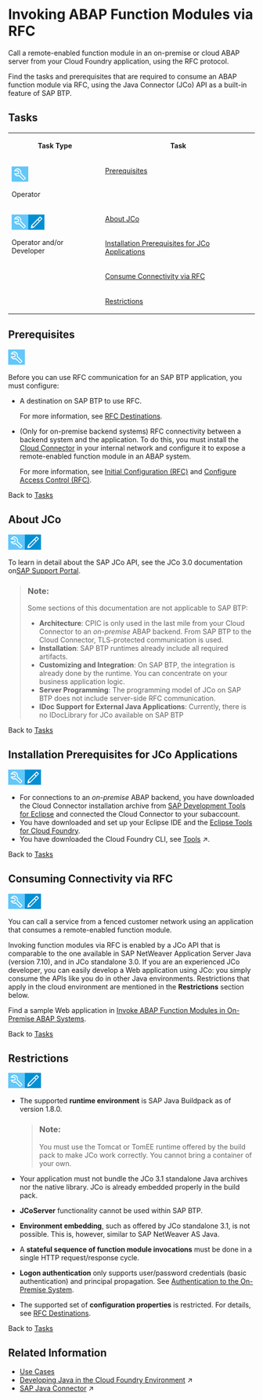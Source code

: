 <!-- loiofa4adc9bd40e45dbac573fd616695446 -->

# Invoking ABAP Function Modules via RFC

Call a remote-enabled function module in an on-premise or cloud ABAP server from your Cloud Foundry application, using the RFC protocol.

Find the tasks and prerequisites that are required to consume an ABAP function module via RFC, using the Java Connector \(JCo\) API as a built-in feature of SAP BTP.



<a name="loiofa4adc9bd40e45dbac573fd616695446__tasks_rfc"/>

## Tasks


<table>
<tr>
<th valign="top">

Task Type

</th>
<th valign="top">

Task

</th>
</tr>
<tr>
<td valign="top">

![](images/CS_TASK_Admin_219b363.png)

Operator

</td>
<td valign="top">

[Prerequisites](invoking-abap-function-modules-via-rfc-fa4adc9.md#loiofa4adc9bd40e45dbac573fd616695446__config)

</td>
</tr>
<tr>
<td valign="top" rowspan="4">

![](images/CS_TASK_Admin_Dev_7c2c6d8.png)

Operator and/or Developer

</td>
<td valign="top">

[About JCo](invoking-abap-function-modules-via-rfc-fa4adc9.md#loiofa4adc9bd40e45dbac573fd616695446__jco)

</td>
</tr>
<tr>
<td valign="top">

[Installation Prerequisites for JCo Applications](invoking-abap-function-modules-via-rfc-fa4adc9.md#loiofa4adc9bd40e45dbac573fd616695446__install)

</td>
</tr>
<tr>
<td valign="top">

[Consume Connectivity via RFC](invoking-abap-function-modules-via-rfc-fa4adc9.md#loiofa4adc9bd40e45dbac573fd616695446__consume)

</td>
</tr>
<tr>
<td valign="top">

[Restrictions](invoking-abap-function-modules-via-rfc-fa4adc9.md#loiofa4adc9bd40e45dbac573fd616695446__restrict)

</td>
</tr>
</table>



<a name="loiofa4adc9bd40e45dbac573fd616695446__config"/>

## Prerequisites

![](images/CS_TASK_Admin_219b363.png)

Before you can use RFC communication for an SAP BTP application, you must configure:

-   A destination on SAP BTP to use RFC.

    For more information, see [RFC Destinations](rfc-destinations-238d027.md).

-   \(Only for on-premise backend systems\) RFC connectivity between a backend system and the application. To do this, you must install the [Cloud Connector](cloud-connector-e6c7616.md) in your internal network and configure it to expose a remote-enabled function module in an ABAP system.

    For more information, see [Initial Configuration \(RFC\)](initial-configuration-rfc-f09eefe.md) and [Configure Access Control \(RFC\)](configure-access-control-rfc-ca58689.md).


Back to [Tasks](invoking-abap-function-modules-via-rfc-fa4adc9.md#loiofa4adc9bd40e45dbac573fd616695446__tasks_rfc)



<a name="loiofa4adc9bd40e45dbac573fd616695446__jco"/>

## About JCo

![](images/CS_TASK_Admin_Dev_7c2c6d8.png)

To learn in detail about the SAP JCo API, see the JCo 3.0 documentation on[SAP Support Portal](https://support.sap.com/en/product/connectors/jco.html#section_1355144687).

> ### Note:  
> Some sections of this documentation are not applicable to SAP BTP:
> 
> -   **Architecture**: CPIC is only used in the last mile from your Cloud Connector to an *on-premise* ABAP backend. From SAP BTP to the Cloud Connector, TLS-protected communication is used.
> -   **Installation**: SAP BTP runtimes already include all required artifacts.
> -   **Customizing and Integration**: On SAP BTP, the integration is already done by the runtime. You can concentrate on your business application logic.
> -   **Server Programming**: The programming model of JCo on SAP BTP does not include server-side RFC communication.
> -   **IDoc Support for External Java Applications**: Currently, there is no IDocLibrary for JCo available on SAP BTP

Back to [Tasks](invoking-abap-function-modules-via-rfc-fa4adc9.md#loiofa4adc9bd40e45dbac573fd616695446__tasks_rfc)



<a name="loiofa4adc9bd40e45dbac573fd616695446__install"/>

## Installation Prerequisites for JCo Applications

![](images/CS_TASK_Admin_Dev_7c2c6d8.png)

-   For connections to an *on-premise* ABAP backend, you have downloaded the Cloud Connector installation archive from [SAP Development Tools for Eclipse](https://tools.hana.ondemand.com/#cloud) and connected the Cloud Connector to your subaccount.
-   You have downloaded and set up your Eclipse IDE and the [Eclipse Tools for Cloud Foundry](https://projects.eclipse.org/projects/ecd.cft).
-   You have downloaded the Cloud Foundry CLI, see [Tools](https://help.sap.com/viewer/65de2977205c403bbc107264b8eccf4b/Cloud/en-US/abcae5b568c94e5391a74d15f5db9213.html "SAP BTP includes many tools to help you develop and manage applications, and connect them to your on-premise systems.") :arrow_upper_right:.

Back to [Tasks](invoking-abap-function-modules-via-rfc-fa4adc9.md#loiofa4adc9bd40e45dbac573fd616695446__tasks_rfc)



<a name="loiofa4adc9bd40e45dbac573fd616695446__consume"/>

## Consuming Connectivity via RFC

![](images/CS_TASK_Admin_Dev_7c2c6d8.png)

You can call a service from a fenced customer network using an application that consumes a remote-enabled function module.

Invoking function modules via RFC is enabled by a JCo API that is comparable to the one available in SAP NetWeaver Application Server Java \(version 7.10\), and in JCo standalone 3.0. If you are an experienced JCo developer, you can easily develop a Web application using JCo: you simply consume the APIs like you do in other Java environments. Restrictions that apply in the cloud environment are mentioned in the **Restrictions** section below.

Find a sample Web application in [Invoke ABAP Function Modules in On-Premise ABAP Systems](invoke-abap-function-modules-in-on-premise-abap-systems-bfcb54c.md). 

Back to [Tasks](invoking-abap-function-modules-via-rfc-fa4adc9.md#loiofa4adc9bd40e45dbac573fd616695446__tasks_rfc)



<a name="loiofa4adc9bd40e45dbac573fd616695446__restrict"/>

## Restrictions

![](images/CS_TASK_Admin_Dev_7c2c6d8.png)

-   The supported **runtime environment** is SAP Java Buildpack as of version 1.8.0.

    > ### Note:  
    > You must use the Tomcat or TomEE runtime offered by the build pack to make JCo work correctly. You cannot bring a container of your own.

-   Your application must not bundle the JCo 3.1 standalone Java archives nor the native library. JCo is already embedded properly in the build pack.
-   **JCoServer** functionality cannot be used within SAP BTP.
-   **Environment embedding**, such as offered by JCo standalone 3.1, is not possible. This is, however, similar to SAP NetWeaver AS Java.
-   A **stateful sequence of function module invocations** must be done in a single HTTP request/response cycle.
-   **Logon authentication** only supports user/password credentials \(basic authentication\) and principal propagation. See [Authentication to the On-Premise System](authentication-to-the-on-premise-system-67b0b94.md).

-   The supported set of **configuration properties** is restricted. For details, see [RFC Destinations](rfc-destinations-238d027.md).

Back to [Tasks](invoking-abap-function-modules-via-rfc-fa4adc9.md#loiofa4adc9bd40e45dbac573fd616695446__tasks_rfc)



<a name="loiofa4adc9bd40e45dbac573fd616695446__section_xpc_xgv_wqb"/>

## Related Information

-   [Use Cases](use-cases-effd6be.md)
-   [Developing Java in the Cloud Foundry Environment](https://help.sap.com/viewer/65de2977205c403bbc107264b8eccf4b/Cloud/en-US/a3f90069d6cd41da82f34a6123d82ce6.html "Find selected information for Java development on SAP BTP, Cloud Foundry and references to more detailed sources.") :arrow_upper_right:
-   [SAP Java Connector](https://help.sap.com/viewer/65de2977205c403bbc107264b8eccf4b/Cloud/en-US/3cee866c27ec4492b789b10c5d52d94b.html "The SAP Java buildpack provides an option to use the SAP Java Connector.") :arrow_upper_right:

